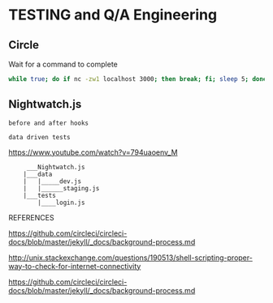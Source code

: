 TESTING and Q/A Engineering
===========================

Circle
------
Wait for a command to complete

```sh
while true; do if nc -zw1 localhost 3000; then break; fi; sleep 5; done
```


Nightwatch.js
-------------

    before and after hooks

    data driven tests

https://www.youtube.com/watch?v=794uaoenv_M


         ___Nightwatch.js
        |___data
        |   |_____dev.js
        |   |______staging.js
        |___tests
            |____login.js





REFERENCES

https://github.com/circleci/circleci-docs/blob/master/jekyll/_docs/background-process.md

http://unix.stackexchange.com/questions/190513/shell-scripting-proper-way-to-check-for-internet-connectivity

https://github.com/circleci/circleci-docs/blob/master/jekyll/_docs/background-process.md
